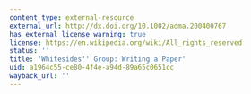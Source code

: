 ```yaml
---
content_type: external-resource
external_url: http://dx.doi.org/10.1002/adma.200400767
has_external_license_warning: true
license: https://en.wikipedia.org/wiki/All_rights_reserved
status: ''
title: 'Whitesides'' Group: Writing a Paper'
uid: a1964c55-ce80-4f4e-a94d-89a65c0651cc
wayback_url: ''
---
```

